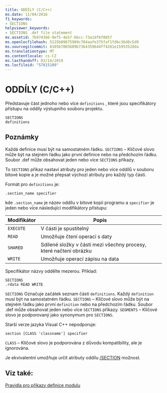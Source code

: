 ```yaml
---
title: ODDÍLY (C/C++)
ms.date: 11/04/2016
f1_keywords:
- SECTIONS
helpviewer_keywords:
- SECTIONS .def file statement
ms.assetid: 7b974366-9ef5-4e57-bbcc-73a1df6f8857
ms.openlocfilehash: 5125b09675969c784aafe375faf1fdbc36d8c5d9
ms.sourcegitcommit: 8105b7003b89b73b4359644ff4281e1595352dda
ms.translationtype: MT
ms.contentlocale: cs-CZ
ms.lasthandoff: 03/14/2019
ms.locfileid: "57815109"
---
```

# <a name="sections-cc"></a>ODDÍLY (C/C++)

Představuje část jednoho nebo více `definitions` , které jsou specifikátory přístupu na oddíly výstupního souboru projektu.

```
SECTIONS
definitions
```

## <a name="remarks"></a>Poznámky

Každá definice musí být na samostatném řádku. `SECTIONS` – Klíčové slovo může být na stejném řádku jako první definice nebo na předchozím řádku. Soubor .def může obsahovat jeden nebo více `SECTIONS` příkazy.

To `SECTIONS` příkaz nastaví atributy pro jeden nebo více oddílů v souboru bitové kopie a je možné přepsat výchozí atributy pro každý typ části.

Formát pro `definitions` je:

`.section_name specifier`

kde `.section_name` je název oddílu v bitové kopii programu a `specifier` je jeden nebo více následující modifikátory přístupu:

|Modifikátor|Popis|
|--------------|-----------------|
|`EXECUTE`|V části je spustitelný|
|`READ`|Umožňuje čtení operací s daty|
|`SHARED`|Sdílené složky v části mezi všechny procesy, které načtení obrázku|
|`WRITE`|Umožňuje operací zápisu na data|

Specifikátor názvy oddělte mezerou. Příklad:

```
SECTIONS
.rdata READ WRITE
```

`SECTIONS` Označuje začátek seznam části `definitions`. Každý `definition` musí být na samostatném řádku. `SECTIONS` – Klíčové slovo může být na stejném řádku jako první `definition` nebo na předchozím řádku. Soubor .def může obsahovat jeden nebo více `SECTIONS` příkazy. `SEGMENTS` – Klíčové slovo je podporovaný jako synonymum pro `SECTIONS`.

Starší verze jazyka Visual C++ nepodporuje:

```
section [CLASS 'classname'] specifier
```

`CLASS` – Klíčové slovo je podporována z důvodu kompatibility, ale je ignorována.

Je ekvivalentní umožňuje určit atributy oddílu [/SECTION](section-specify-section-attributes.md) možnost.

## <a name="see-also"></a>Viz také:

[Pravidla pro příkazy definice modulu](rules-for-module-definition-statements.md)
